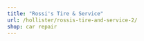 ```yaml
---
title: "Rossi's Tire & Service"
url: /hollister/rossis-tire-and-service-2/
shop: car repair
---
```

